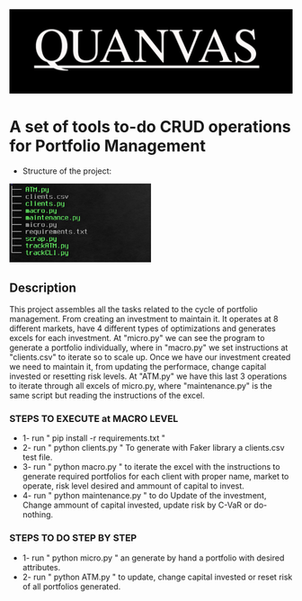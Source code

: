 <img src="QUANVAS.jpg" width="100%" height="20%">

# A set of tools to-do CRUD operations for Portfolio Management

* Structure of the project:
<img src="treeQuanvas.jpg" width="50%" height="5%">

## Description
This project assembles all the tasks related to the cycle of portfolio management.
From creating an investment to maintain it. It operates at 8 different markets, have 4 
different types of optimizations and generates excels for each investment.
At "micro.py" we can see the program to generate a portfolio individually, where in "macro.py"
we set instructions at "clients.csv" to iterate so to scale up. Once we have our investment created
we need to maintain it, from updating the performace, change capital invested or resetting risk levels.
At "ATM.py" we have this last 3 operations to iterate through all excels of micro.py, where "maintenance.py" 
is the same script but reading the instructions of the excel.


### STEPS TO EXECUTE at MACRO LEVEL

* 1- run " pip install -r requirements.txt "
* 2- run " python clients.py " To generate with Faker library a clients.csv test file.
* 3- run " python macro.py " to iterate the excel with the instructions to generate required portfolios for each client with proper name, market to operate, risk level desired and ammount of capital to invest.
* 4- run " python maintenance.py " to do Update of the investment, Change ammount of capital invested, update risk by C-VaR or do-nothing.

### STEPS TO DO STEP BY STEP
* 1- run " python micro.py " an generate by hand a portfolio with desired attributes.
* 2- run " python ATM.py " to update, change capital invested or reset risk of all portfolios generated.



